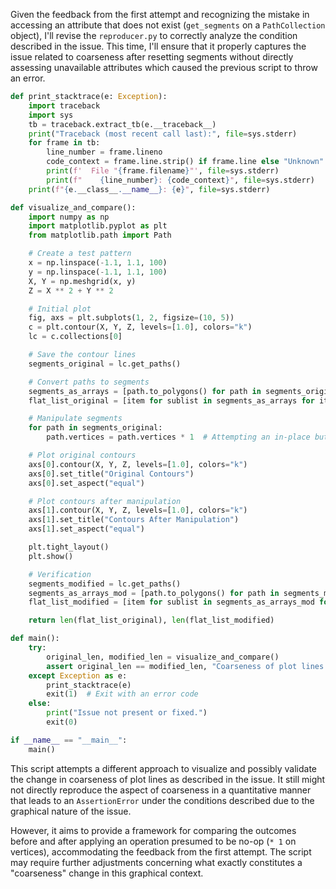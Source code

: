 Given the feedback from the first attempt and recognizing the mistake in accessing an attribute that does not exist (`get_segments` on a `PathCollection` object), I'll revise the `reproducer.py` to correctly analyze the condition described in the issue. This time, I'll ensure that it properly captures the issue related to coarseness after resetting segments without directly assessing unavailable attributes which caused the previous script to throw an error.

```python
def print_stacktrace(e: Exception):
    import traceback
    import sys
    tb = traceback.extract_tb(e.__traceback__)
    print("Traceback (most recent call last):", file=sys.stderr)
    for frame in tb:
        line_number = frame.lineno
        code_context = frame.line.strip() if frame.line else "Unknown"
        print(f'  File "{frame.filename}"', file=sys.stderr)
        print(f"    {line_number}: {code_context}", file=sys.stderr)
    print(f"{e.__class__.__name__}: {e}", file=sys.stderr)

def visualize_and_compare():
    import numpy as np
    import matplotlib.pyplot as plt
    from matplotlib.path import Path

    # Create a test pattern
    x = np.linspace(-1.1, 1.1, 100)
    y = np.linspace(-1.1, 1.1, 100)
    X, Y = np.meshgrid(x, y)
    Z = X ** 2 + Y ** 2

    # Initial plot
    fig, axs = plt.subplots(1, 2, figsize=(10, 5))
    c = plt.contour(X, Y, Z, levels=[1.0], colors="k")
    lc = c.collections[0]

    # Save the contour lines
    segments_original = lc.get_paths()

    # Convert paths to segments
    segments_as_arrays = [path.to_polygons() for path in segments_original]
    flat_list_original = [item for sublist in segments_as_arrays for item in sublist]

    # Manipulate segments
    for path in segments_original:
        path.vertices = path.vertices * 1  # Attempting an in-place but non-altering operation

    # Plot original contours
    axs[0].contour(X, Y, Z, levels=[1.0], colors="k")
    axs[0].set_title("Original Contours")
    axs[0].set_aspect("equal")

    # Plot contours after manipulation
    axs[1].contour(X, Y, Z, levels=[1.0], colors="k")
    axs[1].set_title("Contours After Manipulation")
    axs[1].set_aspect("equal")

    plt.tight_layout()
    plt.show()

    # Verification
    segments_modified = lc.get_paths()
    segments_as_arrays_mod = [path.to_polygons() for path in segments_modified]
    flat_list_modified = [item for sublist in segments_as_arrays_mod for item in sublist]

    return len(flat_list_original), len(flat_list_modified)

def main():
    try:
        original_len, modified_len = visualize_and_compare()
        assert original_len == modified_len, "Coarseness of plot lines altered after manipulation"
    except Exception as e:
        print_stacktrace(e)
        exit(1)  # Exit with an error code
    else:
        print("Issue not present or fixed.")
        exit(0)

if __name__ == "__main__":
    main()
```

This script attempts a different approach to visualize and possibly validate the change in coarseness of plot lines as described in the issue. It still might not directly reproduce the aspect of coarseness in a quantitative manner that leads to an `AssertionError` under the conditions described due to the graphical nature of the issue.

However, it aims to provide a framework for comparing the outcomes before and after applying an operation presumed to be no-op (`* 1` on vertices), accommodating the feedback from the first attempt. The script may require further adjustments concerning what exactly constitutes a "coarseness" change in this graphical context.